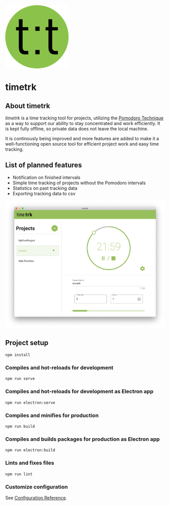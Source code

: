 <img src="build/icon.png" alt="drawing" width="200"/>

# timetrk

## About timetrk
_timetrk_ is a time tracking tool for projects, utilizing the [Pomodoro Technique](https://francescocirillo.com/pages/pomodoro-technique) as a way to support our ability to stay concentrated and work efficiently. It is kept fully offline, so private data does not leave the local machine.

It is continously being improved and more features are added to make it a well-functioning open source tool for efficient project work and easy time tracking.

## List of planned features
- Notification on finished intervals
- Simple time tracking of projects without the Pomodoro intervals
- Statistics on past tracking data
- Exporting tracking data to csv

![timetrk Screenshot](timetrk_screenshot.png)

## Project setup
```
npm install
```

### Compiles and hot-reloads for development
```
npm run serve
```
### Compiles and hot-reloads for development as Electron app
```
npm run electron:serve
```

### Compiles and minifies for production
```
npm run build
```

### Compiles and builds packages for production as Electron app
```
npm run electron:build
```

### Lints and fixes files
```
npm run lint
```

### Customize configuration
See [Configuration Reference](https://cli.vuejs.org/config/).
